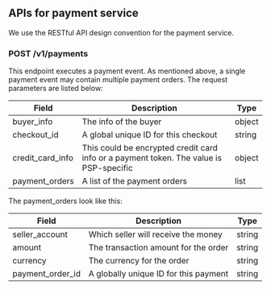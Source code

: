 ## APIs for payment service 
We use the RESTful API design convention for the payment service.

### POST /v1/payments

This endpoint executes a payment event. As mentioned above, a single payment event may contain multiple payment orders. The request parameters are listed below:

| Field | Description | Type |
| --- | --- | --- |
| buyer_info | The info of the buyer | object |
| checkout_id | A global unique ID for this checkout | string |
| credit_card_info | This could be encrypted credit card info or a payment token. The value is PSP-specific | object |
| payment_orders | A list of the payment orders | list |


The payment_orders look like this:


| Field  | Description  | Type   |
|------------------|----------------------------------------------------------------------------------------|--------|
| seller_account  | Which seller will receive the money | string |
| amount| The transaction amount for the order  | string |
| currency | The currency for the order | string |
| payment_order_id   | A globally unique ID for this payment | string   |
